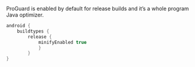 ProGuard is enabled by default for release builds and it’s a whole program Java optimizer.

```gradle
android {
	buildtypes {
		release {
			minifyEnabled true
			}
		}
}
```
